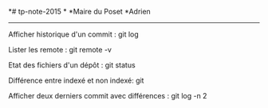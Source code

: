 *# tp-note-2015
*
*Maire du Poset
*Adrien
*****


Afficher historique d'un commit : 			git log

Lister les remote : 					git remote -v

Etat des fichiers d'un dépôt : 				git status

Différence entre indexé et non indexé:			git 

Afficher deux derniers commit avec différences :	git log -n 2
